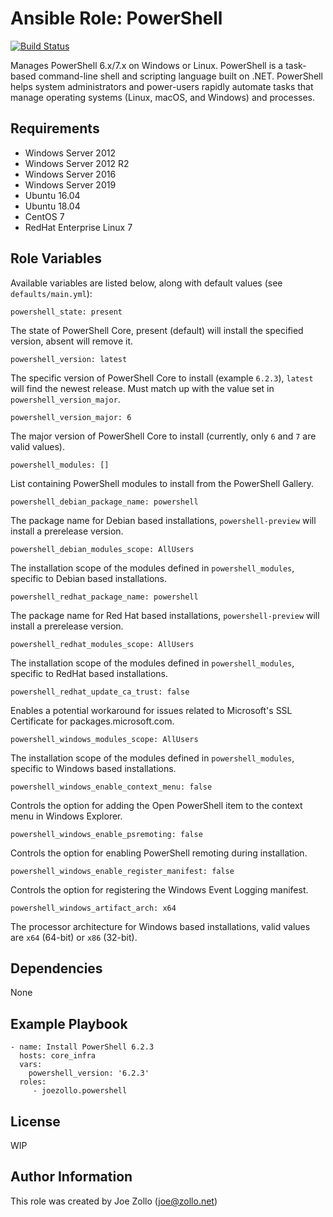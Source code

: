 Ansible Role: PowerShell
=========

[![Build Status](https://ci.zollo.net/buildStatus/icon?job=github-joezollo%2Fansible-role-powershell%2Fmaster)](https://ci.zollo.net/job/github-joezollo/job/ansible-role-powershell/job/master/)

Manages PowerShell 6.x/7.x on Windows or Linux. PowerShell is a task-based command-line shell and scripting language built on .NET. PowerShell helps system administrators and power-users rapidly automate tasks that manage operating systems (Linux, macOS, and Windows) and processes.

Requirements
------------
* Windows Server 2012
* Windows Server 2012 R2
* Windows Server 2016 
* Windows Server 2019
* Ubuntu 16.04
* Ubuntu 18.04
* CentOS 7
* RedHat Enterprise Linux 7

Role Variables
--------------

Available variables are listed below, along with default values (see `defaults/main.yml`):

    powershell_state: present

The state of PowerShell Core, present (default) will install the specified version, absent will remove it.

    powershell_version: latest

The specific version of PowerShell Core to install (example `6.2.3`), `latest` will find the newest release. Must match up with the value set in `powershell_version_major`.

    powershell_version_major: 6

The major version of PowerShell Core to install (currently, only `6` and `7` are valid values).

    powershell_modules: []

List containing PowerShell modules to install from the PowerShell Gallery.

    powershell_debian_package_name: powershell

The package name for Debian based installations, `powershell-preview` will install a prerelease version.

    powershell_debian_modules_scope: AllUsers

The installation scope of the modules defined in `powershell_modules`, specific to Debian based installations.

    powershell_redhat_package_name: powershell

The package name for Red Hat based installations, `powershell-preview` will install a prerelease version.

    powershell_redhat_modules_scope: AllUsers

The installation scope of the modules defined in `powershell_modules`, specific to RedHat based installations.

    powershell_redhat_update_ca_trust: false

Enables a potential workaround for issues related to Microsoft's SSL Certificate for packages.microsoft.com.

    powershell_windows_modules_scope: AllUsers

The installation scope of the modules defined in `powershell_modules`, specific to Windows based installations.

    powershell_windows_enable_context_menu: false

Controls the option for adding the Open PowerShell item to the context menu in Windows Explorer.

    powershell_windows_enable_psremoting: false

Controls the option for enabling PowerShell remoting during installation.

    powershell_windows_enable_register_manifest: false

Controls the option for registering the Windows Event Logging manifest.

    powershell_windows_artifact_arch: x64

The processor architecture for Windows based installations, valid values are `x64` (64-bit) or `x86` (32-bit).

Dependencies
------------

None

Example Playbook
----------------

    - name: Install PowerShell 6.2.3
      hosts: core_infra
      vars:
        powershell_version: '6.2.3'
      roles:
         - joezollo.powershell

License
-------

WIP

Author Information
------------------

This role was created by Joe Zollo (joe@zollo.net)